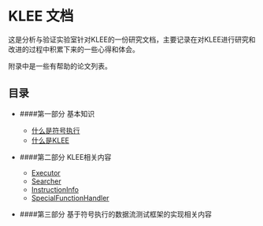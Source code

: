 KLEE 文档
=======

这是分析与验证实验室针对KLEE的一份研究文档，主要记录在对KLEE进行研究和改进的过程中积累下来的一些心得和体会。

附录中是一些有帮助的论文列表。

## 目录

* ####第一部分 基本知识
    * [什么是符号执行](part1/what-is-symbolic-execution.md)
    * [什么是KLEE](part1/what-is-klee.md)

* ####第二部分 KLEE相关内容
    * [Executor]()
    * [Searcher]()
    * [InstructionInfo]()
    * [SpecialFunctionHandler]()
* ####第三部分 基于符号执行的数据流测试框架的实现相关内容